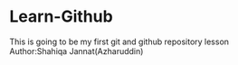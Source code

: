 # Learn-Github
This is going to be my first git and github repository lesson
<br>
Author:Shahiqa Jannat(Azharuddin)
